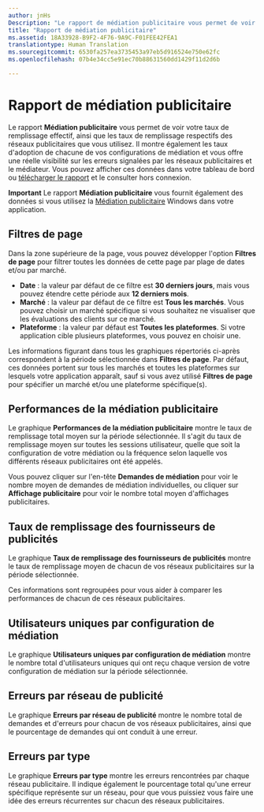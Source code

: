 ```yaml
---
author: jnHs
Description: "Le rapport de médiation publicitaire vous permet de voir votre taux de remplissage effectif, ainsi que les taux de remplissage respectifs des réseaux publicitaires que vous utilisez."
title: "Rapport de médiation publicitaire"
ms.assetid: 18A33928-B9F2-4F76-9A9C-F01FEE42FEA1
translationtype: Human Translation
ms.sourcegitcommit: 6530fa257ea3735453a97eb5d916524e750e62fc
ms.openlocfilehash: 07b4e34cc5e91ec70b88631560dd1429f11d2d6b

---
```


# Rapport de médiation publicitaire


Le rapport **Médiation publicitaire** vous permet de voir votre taux de remplissage effectif, ainsi que les taux de remplissage respectifs des réseaux publicitaires que vous utilisez. Il montre également les taux d'adoption de chacune de vos configurations de médiation et vous offre une réelle visibilité sur les erreurs signalées par les réseaux publicitaires et le médiateur. Vous pouvez afficher ces données dans votre tableau de bord ou [télécharger le rapport](download-analytic-reports.md) et le consulter hors connexion.

**Important** Le rapport **Médiation publicitaire** vous fournit également des données si vous utilisez la [Médiation publicitaire](https://msdn.microsoft.com/library/windows/apps/xaml/dn864359) Windows dans votre application.

 

## Filtres de page


Dans la zone supérieure de la page, vous pouvez développer l'option **Filtres de page** pour filtrer toutes les données de cette page par plage de dates et/ou par marché.

-   **Date** : la valeur par défaut de ce filtre est **30 derniers jours**, mais vous pouvez étendre cette période aux **12 derniers mois**.
-   **Marché** : la valeur par défaut de ce filtre est **Tous les marchés**. Vous pouvez choisir un marché spécifique si vous souhaitez ne visualiser que les évaluations des clients sur ce marché.
-   **Plateforme** : la valeur par défaut est **Toutes les plateformes**. Si votre application cible plusieurs plateformes, vous pouvez en choisir une.

Les informations figurant dans tous les graphiques répertoriés ci-après correspondent à la période sélectionnée dans **Filtres de page**. Par défaut, ces données portent sur tous les marchés et toutes les plateformes sur lesquels votre application apparaît, sauf si vous avez utilisé **Filtres de page** pour spécifier un marché et/ou une plateforme spécifique(s).

## Performances de la médiation publicitaire


Le graphique **Performances de la médiation publicitaire** montre le taux de remplissage total moyen sur la période sélectionnée. Il s'agit du taux de remplissage moyen sur toutes les sessions utilisateur, quelle que soit la configuration de votre médiation ou la fréquence selon laquelle vos différents réseaux publicitaires ont été appelés.

Vous pouvez cliquer sur l'en-tête **Demandes de médiation** pour voir le nombre moyen de demandes de médiation individuelles, ou cliquer sur **Affichage publicitaire** pour voir le nombre total moyen d'affichages publicitaires.

## Taux de remplissage des fournisseurs de publicités


Le graphique **Taux de remplissage des fournisseurs de publicités** montre le taux de remplissage moyen de chacun de vos réseaux publicitaires sur la période sélectionnée.

Ces informations sont regroupées pour vous aider à comparer les performances de chacun de ces réseaux publicitaires.

## Utilisateurs uniques par configuration de médiation


Le graphique **Utilisateurs uniques par configuration de médiation** montre le nombre total d'utilisateurs uniques qui ont reçu chaque version de votre configuration de médiation sur la période sélectionnée.

## Erreurs par réseau de publicité


Le graphique **Erreurs par réseau de publicité** montre le nombre total de demandes et d'erreurs pour chacun de vos réseaux publicitaires, ainsi que le pourcentage de demandes qui ont conduit à une erreur.

## Erreurs par type


Le graphique **Erreurs par type** montre les erreurs rencontrées par chaque réseau publicitaire. Il indique également le pourcentage total qu'une erreur spécifique représente sur un réseau, pour que vous puissiez vous faire une idée des erreurs récurrentes sur chacun des réseaux publicitaires.

 

 







<!--HONumber=Aug16_HO3-->


